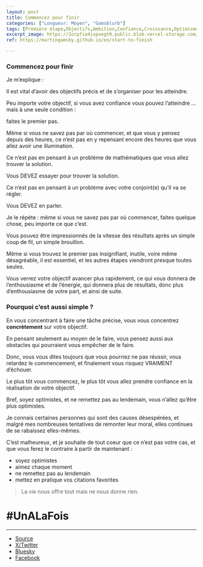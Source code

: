 ```yaml
---
layout: post
title: Commencez pour finir
categories: ["Longueur: Moyen", "Gamsblurb"]
tags: [Première étape,Objectifs,Ambition,Confiance,Croissance,Optimisme,Dynamisme,Développement Personnel,Gamsblog,Gamsblurb]
excerpt_image: https://2orpfio4ixpxegt9.public.blob.vercel-storage.com/blogPost/cm2dnwpw3015sld0cxbr9qnbp/preview-image-CKhooz0ynaYbXvzF6Ald7zVIRpN1GF.png
ref: https://martingamsby.github.io/en/start-to-finish

---
```


### **Commencez pour finir**

Je m’explique :

Il est vital d’avoir des objectifs précis et de s’organiser pour les atteindre.

Peu importe votre objectif, si vous avez confiance vous pouvez l’atteindre … mais à une seule condition :

faites le premier pas.

Même si vous ne savez pas par où commencer, et que vous y pensez depuis des heures, ce n’est pas en y repensant encore des heures que vous allez avoir une illumination.

Ce n’est pas en pensant à un problème de mathématiques que vous allez trouver la solution.

Vous DEVEZ essayer pour trouver la solution.

Ce n’est pas en pensant à un problème avec votre conjoint(e) qu’il va se régler.

Vous DEVEZ en parler.

Je le répète : même si vous ne savez pas par où commencer, faites quelque chose, peu importe ce que c’est.

Vous pouvez être impressionnés de la vitesse des résultats après un simple coup de fil, un simple brouillon.

Même si vous trouvez le premier pas insignifiant, inutile, voire même désagréable, il est essentiel, et les autres étapes viendront presque toutes seules.

Vous verrez votre objectif avancer plus rapidement, ce qui vous donnera de l’enthousiasme et de l’énergie, qui donnera plus de résultats, donc plus d’enthousiasme de votre part, et ainsi de suite.

### Pourquoi c’est aussi simple ?

En vous concentrant à faire une tâche précise, vous vous concentrez **concrètement** sur votre objectif.

En pensant seulement au moyen de le faire, vous pensez aussi aux obstacles qui pourraient vous empêcher de le faire.

Donc, vous vous dites toujours que vous pourriez ne pas réussir, vous retardez le commencement, et finalement vous risquez VRAIMENT d’échouer.

Le plus tôt vous commencez, le plus tôt vous allez prendre confiance en la réalisation de votre objectif.

Bref, soyez optimistes, et ne remettez pas au lendemain, vous n’allez qu’être plus optimistes.

Je connais certaines personnes qui sont des causes désespérées, et malgré mes nombreuses tentatives de remonter leur moral, elles continues de se rabaissez elles-mêmes.

C’est malheureux, et je souhaite de tout coeur que ce n’est pas votre cas, et que vous ferez le contraire à partir de maintenant :

- soyez optimistes
- aimez chaque moment
- ne remettez pas au lendemain
- mettez en pratique vos citations favorites

> La vie nous offre tout mais ne nous donne rien.

# #UnALaFois

---

- [Source](https://blog.comment-apprendre.com/commencez-pour-finir/)
- [X/Twitter](https://x.com/MartinGamsby/status/1847262676570755573)
- [Bluesky](https://bsky.app/profile/martin-gamsby.bsky.social/post/3l6rzxchw3p2j)
- [Facebook](https://www.facebook.com/share/boa5Xp52GADyve2h/)

